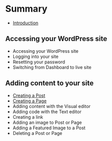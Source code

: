 # Summary

* [Introduction](README.md)

## Accessing your WordPress site
* Accessing your WordPress site
* Logging into your site
* Resetting your password
* Switching from Dashboard to live site

## Adding content to your site
* [Creating a Post](creating-a-post.md)
* [Creating a Page](creating-a-part.md)
* Adding content with the Visual editor
* Adding code with the Text editor
* Creating a link
* Adding an image to Post or Page
* Adding a Featured Image to a Post
* Deleting a Post or Page

